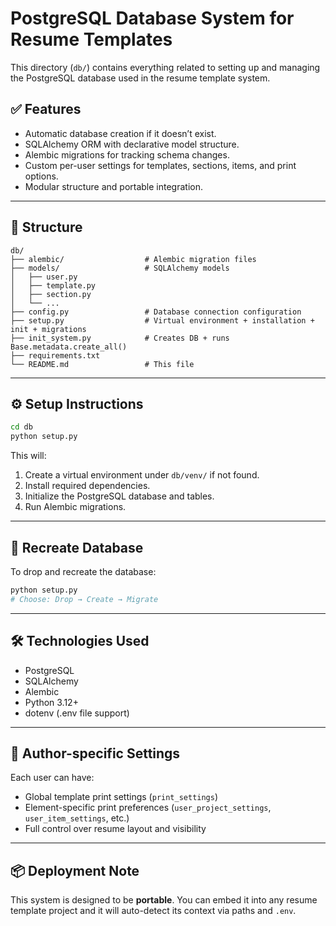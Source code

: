 # PostgreSQL Database System for Resume Templates

This directory (`db/`) contains everything related to setting up and managing the PostgreSQL database used in the resume template system.

## ✅ Features

- Automatic database creation if it doesn’t exist.
- SQLAlchemy ORM with declarative model structure.
- Alembic migrations for tracking schema changes.
- Custom per-user settings for templates, sections, items, and print options.
- Modular structure and portable integration.

---

## 📁 Structure

```plaintext
db/
├── alembic/                  # Alembic migration files
├── models/                   # SQLAlchemy models
│   ├── user.py
│   ├── template.py
│   ├── section.py
│   └── ...
├── config.py                 # Database connection configuration
├── setup.py                  # Virtual environment + installation + init + migrations
├── init_system.py            # Creates DB + runs Base.metadata.create_all()
├── requirements.txt
└── README.md                 # This file
```

---

## ⚙️ Setup Instructions

```bash
cd db
python setup.py
```

This will:

1. Create a virtual environment under `db/venv/` if not found.
2. Install required dependencies.
3. Initialize the PostgreSQL database and tables.
4. Run Alembic migrations.

---

## 🔄 Recreate Database

To drop and recreate the database:

```bash
python setup.py
# Choose: Drop → Create → Migrate
```

---

## 🛠️ Technologies Used

- PostgreSQL
- SQLAlchemy
- Alembic
- Python 3.12+
- dotenv (.env file support)

---

## 👤 Author-specific Settings

Each user can have:

- Global template print settings (`print_settings`)
- Element-specific print preferences (`user_project_settings`, `user_item_settings`, etc.)
- Full control over resume layout and visibility

---

## 📦 Deployment Note

This system is designed to be **portable**. You can embed it into any resume template project and it will auto-detect its context via paths and `.env`.